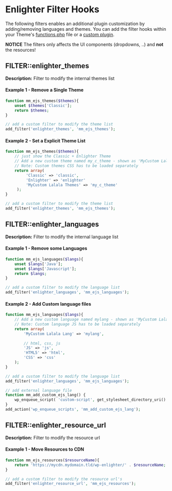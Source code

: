 Enlighter Filter Hooks
===============================================

The following filters enables an additional plugin customization by adding/removing languages and themes.
You can add the filter hooks within your Theme's [functions.php](https://codex.wordpress.org/Functions_File_Explained) file or a [custom plugin](https://codex.wordpress.org/Writing_a_Plugin).

**NOTICE** The filters only affects the UI components (dropdowns, ..) and **not** the resources!


FILTER::enlighter_themes
-----------------------------------------------

**Description:** Filter to modify the internal themes list

#### Example 1 - Remove a Single Theme ####

```php
function mm_ejs_themes($themes){
    unset $themes['Classic'];
    return $themes;
}

// add a custom filter to modify the theme list
add_filter('enlighter_themes', 'mm_ejs_themes');
```

#### Example 2 - Set a Explicit Theme List ####

```php
function mm_ejs_themes($themes){
    // just show the Classic + Enlighter Theme 
    // Add a new custom theme named my_c_theme - shown as 'MyCustom Lalala Themes' in select boxes
    // Note: Custom themes CSS has to be loaded separately
    return array(
         'Classic' => 'classic',
         'Enlighter' => 'enlighter'
         'MyCustom Lalala Themes' => 'my_c_theme'
     );
}

// add a custom filter to modify the theme list
add_filter('enlighter_themes', 'mm_ejs_themes');
```

FILTER::enlighter_languages
-----------------------------------------------

**Description:** Filter to modify the internal language list

#### Example 1 - Remove some Languages ####

```php
function mm_ejs_languages($langs){
    unset $langs['Java'];
    unset $langs['Javascript'];
    return $langs;
}

// add a custom filter to modify the language list
add_filter('enlighter_languages', 'mm_ejs_languages');
```

#### Example 2 - Add Custom language files ####

```php
function mm_ejs_languages($langs){
    // Add a new custom language named mylang - shown as 'MyCustom Lalala Lang' in select boxes
    // Note: Custom language JS has to be loaded separately
    return array(
        'MyCustom Lalala Lang' => 'mylang',
        
        // html, css, js
        'JS' => 'js',
        'HTML5' => 'html',
        'CSS' => 'css'
    );
}

// add a custom filter to modify the language list
add_filter('enlighter_languages', 'mm_ejs_languages');

// add external language file
function mm_add_custom_ejs_lang() {
    wp_enqueue_script( 'custom-script', get_stylesheet_directory_uri() . '/js/custom_ejs_language.js');
}
add_action('wp_enqueue_scripts', 'mm_add_custom_ejs_lang');
```


FILTER::enlighter_resource_url
-----------------------------------------------

**Description:** Filter to modify the resource url

#### Example 1 - Move Resources to CDN ####

```php
function mm_ejs_resources($resourceName){
    return 'https://mycdn.mydomain.tld/wp-enlighter/' . $resourceName;
}

// add a custom filter to modify the resource url's
add_filter('enlighter_resource_url', 'mm_ejs_resources');
```